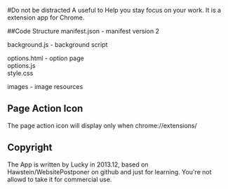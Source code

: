 #Do not be distracted
A useful to Help you stay focus on your work.
It is a extension app for Chrome.

##Code Structure
manifest.json - manifest version 2

background.js - background script

options.html - option page  
options.js  
style.css  

images - image resources

## Page Action Icon
The page action icon will display only when chrome://extensions/

## Copyright
The App is written by Lucky in 2013.12, based on Hawstein/WebsitePostponer on github and just for learning. You're not allowd to take it for commercial use.

